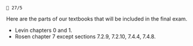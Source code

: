 `📆 27/5`

Here are the parts of our textbooks that will be included in the final exam.

* Levin chapters 0 and 1.
* Rosen chapter 7 except sections 7.2.9, 7.2.10, 7.4.4, 7.4.8.
